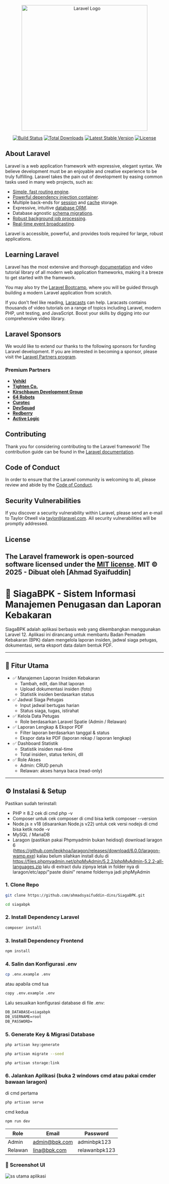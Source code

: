 <p align="center"><a href="https://laravel.com" target="_blank"><img src="https://raw.githubusercontent.com/laravel/art/master/logo-lockup/5%20SVG/2%20CMYK/1%20Full%20Color/laravel-logolockup-cmyk-red.svg" width="400" alt="Laravel Logo"></a></p>

<p align="center">
<a href="https://github.com/laravel/framework/actions"><img src="https://github.com/laravel/framework/workflows/tests/badge.svg" alt="Build Status"></a>
<a href="https://packagist.org/packages/laravel/framework"><img src="https://img.shields.io/packagist/dt/laravel/framework" alt="Total Downloads"></a>
<a href="https://packagist.org/packages/laravel/framework"><img src="https://img.shields.io/packagist/v/laravel/framework" alt="Latest Stable Version"></a>
<a href="https://packagist.org/packages/laravel/framework"><img src="https://img.shields.io/packagist/l/laravel/framework" alt="License"></a>
</p>

## About Laravel

Laravel is a web application framework with expressive, elegant syntax. We believe development must be an enjoyable and creative experience to be truly fulfilling. Laravel takes the pain out of development by easing common tasks used in many web projects, such as:

- [Simple, fast routing engine](https://laravel.com/docs/routing).
- [Powerful dependency injection container](https://laravel.com/docs/container).
- Multiple back-ends for [session](https://laravel.com/docs/session) and [cache](https://laravel.com/docs/cache) storage.
- Expressive, intuitive [database ORM](https://laravel.com/docs/eloquent).
- Database agnostic [schema migrations](https://laravel.com/docs/migrations).
- [Robust background job processing](https://laravel.com/docs/queues).
- [Real-time event broadcasting](https://laravel.com/docs/broadcasting).

Laravel is accessible, powerful, and provides tools required for large, robust applications.

## Learning Laravel

Laravel has the most extensive and thorough [documentation](https://laravel.com/docs) and video tutorial library of all modern web application frameworks, making it a breeze to get started with the framework.

You may also try the [Laravel Bootcamp](https://bootcamp.laravel.com), where you will be guided through building a modern Laravel application from scratch.

If you don't feel like reading, [Laracasts](https://laracasts.com) can help. Laracasts contains thousands of video tutorials on a range of topics including Laravel, modern PHP, unit testing, and JavaScript. Boost your skills by digging into our comprehensive video library.

## Laravel Sponsors

We would like to extend our thanks to the following sponsors for funding Laravel development. If you are interested in becoming a sponsor, please visit the [Laravel Partners program](https://partners.laravel.com).

### Premium Partners

- **[Vehikl](https://vehikl.com)**
- **[Tighten Co.](https://tighten.co)**
- **[Kirschbaum Development Group](https://kirschbaumdevelopment.com)**
- **[64 Robots](https://64robots.com)**
- **[Curotec](https://www.curotec.com/services/technologies/laravel)**
- **[DevSquad](https://devsquad.com/hire-laravel-developers)**
- **[Redberry](https://redberry.international/laravel-development)**
- **[Active Logic](https://activelogic.com)**

## Contributing

Thank you for considering contributing to the Laravel framework! The contribution guide can be found in the [Laravel documentation](https://laravel.com/docs/contributions).

## Code of Conduct

In order to ensure that the Laravel community is welcoming to all, please review and abide by the [Code of Conduct](https://laravel.com/docs/contributions#code-of-conduct).

## Security Vulnerabilities

If you discover a security vulnerability within Laravel, please send an e-mail to Taylor Otwell via [taylor@laravel.com](mailto:taylor@laravel.com). All security vulnerabilities will be promptly addressed.

## License

The Laravel framework is open-sourced software licensed under the [MIT license](https://opensource.org/licenses/MIT).
MIT © 2025 - Dibuat oleh [Ahmad Syaifuddin]
---

# 🚒 SiagaBPK - Sistem Informasi Manajemen Penugasan dan Laporan Kebakaran

SiagaBPK adalah aplikasi berbasis web yang dikembangkan menggunakan Laravel 12. Aplikasi ini dirancang untuk membantu Badan Pemadam Kebakaran (BPK) dalam mengelola laporan insiden, jadwal siaga petugas, dokumentasi, serta eksport data dalam bentuk PDF.

---

## 🔧 Fitur Utama

- ✅ Manajemen Laporan Insiden Kebakaran
  - Tambah, edit, dan lihat laporan
  - Upload dokumentasi insiden (foto)
  - Statistik insiden berdasarkan status
- ✅ Jadwal Siaga Petugas
  - Input jadwal bertugas harian
  - Status siaga, tugas, istirahat
- ✅ Kelola Data Petugas
  - Role berdasarkan Laravel Spatie (Admin / Relawan)
- ✅ Laporan Lengkap & Ekspor PDF
  - Filter laporan berdasarkan tanggal & status
  - Ekspor data ke PDF (laporan rekap / laporan lengkap)
- ✅ Dashboard Statistik
  - Statistik insiden real-time
  - Total insiden, status terkini, dll
- ✅ Role Akses
  - Admin: CRUD penuh
  - Relawan: akses hanya baca (read-only)

---

## ⚙️ Instalasi & Setup

Pastikan sudah terinstall:

- PHP ≥ 8.2 cek di cmd php -v
- Composer untuk cek composer di cmd bisa ketik composer --version
- Node.js ≥ v18 (disarankan Node.js v22) untuk cek versi nodejs di cmd bisa ketik node -v
- MySQL / MariaDB
- Laragon (pastikan pakai Phpmyadmin bukan heidisql) download laragon 6 (https://github.com/leokhoa/laragon/releases/download/6.0.0/laragon-wamp.exe)
kalau belum silahkan install dulu di https://files.phpmyadmin.net/phpMyAdmin/5.2.2/phpMyAdmin-5.2.2-all-languages.zip
lalu di extract dulu zipnya letak in folder nya di laragon/etc/app/"paste disini" rename foldernya jadi phpMyAdmin

### 1. Clone Repo

```bash
git clone https://github.com/ahmadsyaifuddin-dins/SiagaBPK.git
```
```bash
cd siagabpk
```

### 2. Install Dependency Laravel
```bash
composer install
```

### 3. Install Dependency Frontend
```bash
npm install
```

### 4. Salin dan Konfigurasi .env
```bash
cp .env.example .env
```
atau apabila cmd tua
```bash
copy .env.example .env
```
Lalu sesuaikan konfigurasi database di file .env:
```css
DB_DATABASE=siagabpk
DB_USERNAME=root
DB_PASSWORD=
```

### 5. Generate Key & Migrasi Database
```bash
php artisan key:generate
```

```bash
php artisan migrate --seed
```

```bash
php artisan storage:link
```

### 6. Jalankan Aplikasi (buka 2 windows cmd atau pakai cmder bawaan laragon)
di cmd pertama
```bash
php artisan serve
```
cmd kedua
```bash
npm run dev
```

| Role    | Email                                       | Password |
| ------- | ------------------------------------------- | -------- |
| Admin   | [admin@bpk.com](mailto:admin@bpk.com)       | adminbpk123 |
| Relawan | [lina@bpk.com](mailto:lina@bpk.com)         | relawanbpk123 |


### 📸 Screenshot UI
![ss utama aplikasi](https://github.com/user-attachments/assets/1a8bcee8-f304-425a-bcc2-53956850ff62)

